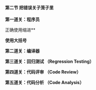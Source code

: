 #### 第二节 把错误关子笼子里

**第一道关：程序员**

正确使用缩进**

**使用大括号**

**第二道关：编译器**

**第三道关：回归测试 （Regression Testing）**

**第四道关：代码评审 （Code Review）**

**第五道关：代码分析 （Code Analysis）**

